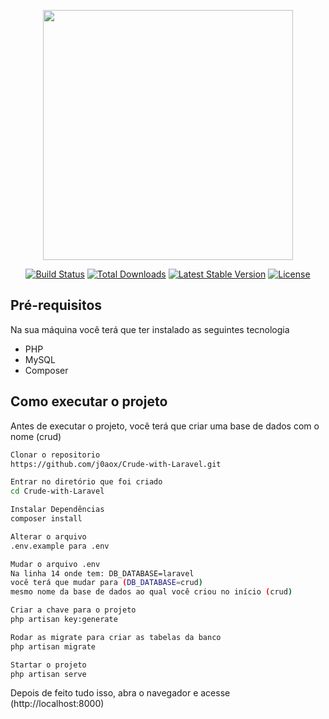 <p align="center"><a href="https://laravel.com" target="_blank"><img src="https://raw.githubusercontent.com/laravel/art/master/logo-lockup/5%20SVG/2%20CMYK/1%20Full%20Color/laravel-logolockup-cmyk-red.svg" width="400"></a></p>

<p align="center">
<a href="https://travis-ci.org/laravel/framework"><img src="https://travis-ci.org/laravel/framework.svg" alt="Build Status"></a>
<a href="https://packagist.org/packages/laravel/framework"><img src="https://img.shields.io/packagist/dt/laravel/framework" alt="Total Downloads"></a>
<a href="https://packagist.org/packages/laravel/framework"><img src="https://img.shields.io/packagist/v/laravel/framework" alt="Latest Stable Version"></a>
<a href="https://packagist.org/packages/laravel/framework"><img src="https://img.shields.io/packagist/l/laravel/framework" alt="License"></a>
</p>

## Pré-requisitos

Na sua máquina você terá que ter instalado as seguintes tecnologia
- PHP
- MySQL
- Composer

## Como executar o projeto

Antes de executar o projeto, você terá que criar uma base de dados com o nome (crud)

```bash
Clonar o repositorio
https://github.com/j0aox/Crude-with-Laravel.git

Entrar no diretório que foi criado 
cd Crude-with-Laravel

Instalar Dependências
composer install

Alterar o arquivo 
.env.example para .env

Mudar o arquivo .env
Na linha 14 onde tem: DB_DATABASE=laravel
você terá que mudar para (DB_DATABASE=crud) 
mesmo nome da base de dados ao qual você criou no início (crud)

Criar a chave para o projeto
php artisan key:generate

Rodar as migrate para criar as tabelas da banco
php artisan migrate

Startar o projeto
php artisan serve

```
Depois de feito tudo isso, abra o navegador e acesse (http://localhost:8000)
